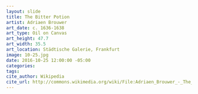 ```yaml
---
layout: slide
title: The Bitter Potion
artist: Adriaen Brouwer
art_date: c. 1636-1638
art_type: Oil on Canvas
art_height: 47.7
art_width: 35.5
art_location: Städtische Galerie, Frankfurt
image: 10-25.jpg
date: 2016-10-25 12:00:00 -05:00
categories:
tags:
cite_author: Wikipedia
cite_url: http://commons.wikimedia.org/wiki/File:Adriaen_Brouwer_-_The_Bitter_Potion_-_Google_Art_Project.jpg
---
```


